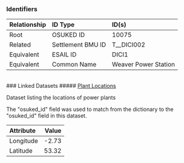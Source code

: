 ### Identifiers

| Relationship   | ID Type           | ID(s)                |
|:---------------|:------------------|:---------------------|
| Root           | OSUKED ID         | 10075                |
| Related        | Settlement BMU ID | T__DICI002           |
| Equivalent     | ESAIL ID          | DICI1                |
| Equivalent     | Common Name       | Weaver Power Station |

<br>
### Linked Datasets
##### <a href="https://raw.githubusercontent.com/OSUKED/Dictionary-Datasets/main/datasets/plant-locations/datapackage.json">Plant Locations</a>

Dataset listing the locations of power plants

The "osuked_id" field was used to match from the dictionary to the "osuked_id" field in this dataset.

| Attribute   |   Value |
|:------------|--------:|
| Longitude   |   -2.73 |
| Latitude    |   53.32 |
